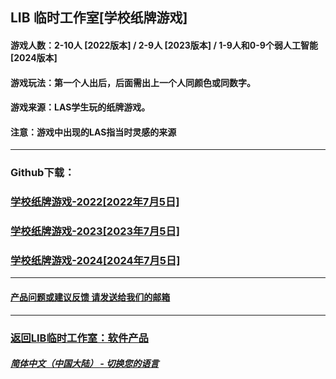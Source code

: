 ## LIB 临时工作室[学校纸牌游戏]
#### 游戏人数：2-10人 [2022版本] / 2-9人 [2023版本] / 1-9人和0-9个弱人工智能 [2024版本]
#### 游戏玩法：第一个人出后，后面需出上一个人同颜色或同数字。
#### 游戏来源：LAS学生玩的纸牌游戏。

#### 注意：游戏中出现的LAS指当时灵感的来源
------------
### Github下载：
### [学校纸牌游戏-2022[2022年7月5日]](https://libps.github.io/download/School_card_game-2022.exe)
### [学校纸牌游戏-2023[2023年7月5日]](https://libps.github.io/download/School_card_game-2023.exe)
### [学校纸牌游戏-2024[2024年7月5日]](https://libps.github.io/download/School_card_game-2024.exe)
------------
#### [产品问题或建议反馈 请发送给我们的邮箱](mailto:LIB_Provisional_Studio@outlook.com)
------------
### [返回LIB临时工作室：软件产品](https://libps.github.io/zh/Software) 

##### [简体中文（中国大陆） - 切换您的语言](https://libps.github.io/index)
